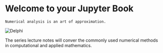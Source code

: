 # Welcome to your Jupyter Book


```{admonition} Imagine
Numerical analysis is an art of approximation.
```

![Delphi](delph.jpg)

The series lecture notes will conver the commonly used numerical methods in computational and applied mathematics.



```{tableofcontents}
```
